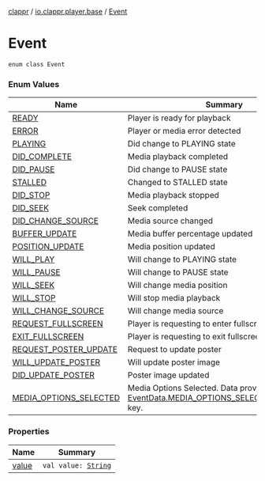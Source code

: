 [clappr](../../index.md) / [io.clappr.player.base](../index.md) / [Event](.)

# Event

`enum class Event`

### Enum Values

| Name | Summary |
|---|---|
| [READY](-r-e-a-d-y.md) | Player is ready for playback |
| [ERROR](-e-r-r-o-r.md) | Player or media error detected |
| [PLAYING](-p-l-a-y-i-n-g.md) | Did change to PLAYING state |
| [DID_COMPLETE](-d-i-d_-c-o-m-p-l-e-t-e.md) | Media playback completed |
| [DID_PAUSE](-d-i-d_-p-a-u-s-e.md) | Did change to PAUSE state |
| [STALLED](-s-t-a-l-l-e-d.md) | Changed to STALLED state |
| [DID_STOP](-d-i-d_-s-t-o-p.md) | Media playback stopped |
| [DID_SEEK](-d-i-d_-s-e-e-k.md) | Seek completed |
| [DID_CHANGE_SOURCE](-d-i-d_-c-h-a-n-g-e_-s-o-u-r-c-e.md) | Media source changed |
| [BUFFER_UPDATE](-b-u-f-f-e-r_-u-p-d-a-t-e.md) | Media buffer percentage updated |
| [POSITION_UPDATE](-p-o-s-i-t-i-o-n_-u-p-d-a-t-e.md) | Media position updated |
| [WILL_PLAY](-w-i-l-l_-p-l-a-y.md) | Will change to PLAYING state |
| [WILL_PAUSE](-w-i-l-l_-p-a-u-s-e.md) | Will change to PAUSE state |
| [WILL_SEEK](-w-i-l-l_-s-e-e-k.md) | Will change media position |
| [WILL_STOP](-w-i-l-l_-s-t-o-p.md) | Will stop media playback |
| [WILL_CHANGE_SOURCE](-w-i-l-l_-c-h-a-n-g-e_-s-o-u-r-c-e.md) | Will change media source |
| [REQUEST_FULLSCREEN](-r-e-q-u-e-s-t_-f-u-l-l-s-c-r-e-e-n.md) | Player is requesting to enter fullscreen |
| [EXIT_FULLSCREEN](-e-x-i-t_-f-u-l-l-s-c-r-e-e-n.md) | Player is requesting to exit fullscreen |
| [REQUEST_POSTER_UPDATE](-r-e-q-u-e-s-t_-p-o-s-t-e-r_-u-p-d-a-t-e.md) | Request to update poster |
| [WILL_UPDATE_POSTER](-w-i-l-l_-u-p-d-a-t-e_-p-o-s-t-e-r.md) | Will update poster image |
| [DID_UPDATE_POSTER](-d-i-d_-u-p-d-a-t-e_-p-o-s-t-e-r.md) | Poster image updated |
| [MEDIA_OPTIONS_SELECTED](-m-e-d-i-a_-o-p-t-i-o-n-s_-s-e-l-e-c-t-e-d.md) | Media Options Selected. Data provided with the [EventData.MEDIA_OPTIONS_SELECTED_RESPONSE](../-event-data/-m-e-d-i-a_-o-p-t-i-o-n-s_-s-e-l-e-c-t-e-d_-r-e-s-p-o-n-s-e.md) key. |

### Properties

| Name | Summary |
|---|---|
| [value](value.md) | `val value: `[`String`](https://kotlinlang.org/api/latest/jvm/stdlib/kotlin/-string/index.html) |
